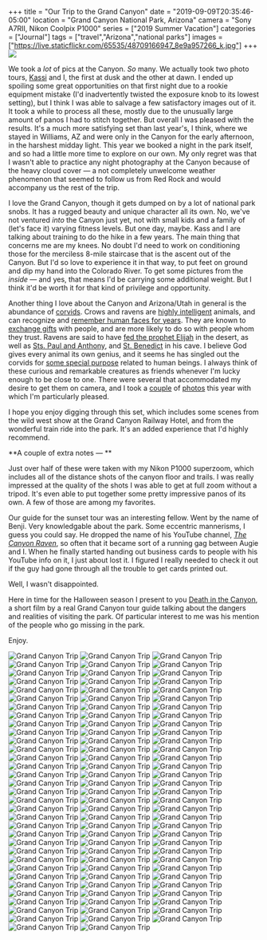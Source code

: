+++
title = "Our Trip to the Grand Canyon"
date = "2019-09-09T20:35:46-05:00"
location = "Grand Canyon National Park, Arizona"
camera = "Sony A7RII, Nikon Coolpix P1000"
series = ["2019 Summer Vacation"]
categories = ["Journal"]
tags = ["travel","Arizona","national parks"]
images = ["https://live.staticflickr.com/65535/48709166947_8e9a957266_k.jpg"]
+++
<img src="https://live.staticflickr.com/65535/48709166947_8e9a957266_k.jpg">
<!--more-->

We took a *lot* of pics at the Canyon. *So* many. We actually took two photo tours, [Kassi](https://kassiblogtoo.blogspot.com/2019/08/2019-marks-family-vacation-part-ii.html) and I, the first at dusk and the other at dawn. I ended up spoiling some great opportunities on that first night due to a rookie equipment mistake (I'd inadvertently twisted the exposure knob to its lowest setting), but I think I was able to salvage a few satisfactory images out of it. It took a while to process all these, mostly due to the unusually large amount of panos I had to stitch together. But overall I was pleased with the results. It's a much more satisfying set than last year's, I think, where we stayed in Williams, AZ and were only in the Canyon for the early afternoon, in the harshest midday light. This year we booked a night in the park itself, and so had a little more time to explore on our own. My only regret was that I wasn't able to practice any night photography at the Canyon because of the heavy cloud cover — a not completely unwelcome  weather phenomenon that seemed to follow us from Red Rock and would accompany us the rest of the trip. 

I love the Grand Canyon, though it gets dumped on by a lot of national park snobs. It has a rugged beauty and unique character all its own. No, we've not ventured *into* the Canyon just yet, not with small kids and a family of (let's face it) varying fitness levels. But one day, maybe. Kass and I are talking about training to do the hike in a few years. The main thing that concerns me are my knees. No doubt I'd need to work on conditioning those for the merciless 8-mile staircase that is the ascent out of the Canyon. But I'd so love to experience it in that way, to put feet on ground and dip my hand into the Colorado River. To get some pictures from the *inside* — and yes, that means I'd be carrying some additional weight. But I think it'd be worth it for that kind of privilege and opportunity.

Another thing I love about the Canyon and Arizona/Utah in general is the abundance of [corvids](https://en.wikipedia.org/wiki/Corvidae). Crows and ravens are [highly intelligent](https://www.vice.com/en_us/article/xyw99k/the-unexpected-genius-of-corvids) animals, and can recognize and [remember human faces for years](https://www.livescience.com/23090-crows-grudges-brains.html). They are known to [exchange gifts](https://www.bbc.com/news/magazine-31604026) with people, and are more likely to do so with people whom they trust. Ravens are said to have [fed the prophet Elijah](https://i.pinimg.com/originals/4b/99/44/4b9944ca490f803c7d85cd65a5c9a67b.jpg) in the desert, as well as [Sts. Paul and Anthony](http://frjeromeosjv.files.wordpress.com/2013/01/antony-the-great-and-paul-the-hermit.jpg), and [St. Benedict](https://2.bp.blogspot.com/-GTsPCcC9imA/VZ96L9piwXI/AAAAAAAAA4s/aPvuyfLj63k/s2048/St_Benedict.jpg) in his cave. I believe God gives every animal its own genius, and it seems he has singled out the corvids for [some special purpose](https://onepeterfive.com/ravens-and-saints/) related to human beings. I always think of these curious and remarkable creatures as friends whenever I'm lucky enough to be close to one. There were several that accommodated my desire to get them on camera, and I took a [couple](https://live.staticflickr.com/65535/48708989181_16372d059b_o.jpg) of [photos](https://live.staticflickr.com/65535/48708989586_002363fcea_o.jpg) this year with which I'm particularly pleased.

I hope you enjoy digging through this set, which includes some scenes from the wild west show at the Grand Canyon Railway Hotel, and from the wonderful train ride into the park. It's an added experience that I'd highly recommend. 

**A couple of extra notes — **

Just over half of these were taken with my Nikon P1000 superzoom, which includes all of the distance shots of the canyon floor and trails. I was really impressed at the quality of the shots I was able to get at full zoom without a tripod. It's even able to put together some pretty impressive panos of its own. A few of those are among my favorites. 

Our guide for the sunset tour was an interesting fellow. Went by the name of Benji. Very knowledgable about the park.  Some eccentric mannerisms, I guess you could say. He dropped the name of his YouTube channel, [*The Canyon Raven*](https://www.youtube.com/channel/UCdS3f5Op0oyZ6D1uwPg5T4w), so often that it became sort of a running gag between Augie and I. When he finally started handing out business cards to people with his YouTube info on it, I just about lost it. I figured I really needed to check it out if the guy had gone through all the trouble to get cards printed out. 

Well, I wasn't disappointed.

Here in time for the Halloween season I present to you [Death in the Canyon](https://www.youtube.com/watch?v=ZH-M1mPwryQ), a short film by a real Grand Canyon tour guide talking about the dangers and realities of visiting the park. Of particular interest to me was his mention of the people who go missing in the park.

Enjoy.

<div id="gallery">
		<img alt="Grand Canyon Trip" src="https://live.staticflickr.com/65535/48708659493_487724c0ce.jpg"
			data-image="https://live.staticflickr.com/65535/48708659493_fe56bf4e67_k.jpg">
		<img alt="Grand Canyon Trip" src="https://live.staticflickr.com/65535/48709145422_63ddd8eb4f.jpg"
			data-image="https://live.staticflickr.com/65535/48709145422_aac0d2cfd3_k.jpg">
		<img alt="Grand Canyon Trip" src="https://live.staticflickr.com/65535/48709144587_eaf2e22739.jpg"
			data-image="https://live.staticflickr.com/65535/48709144587_660151c3eb_k.jpg">
		<img alt="Grand Canyon Trip" src="https://live.staticflickr.com/65535/48709005421_4becb79ddd.jpg"
			data-image="https://live.staticflickr.com/65535/48709005421_8e13a7cadf_k.jpg">
		<img alt="Grand Canyon Trip" src="https://live.staticflickr.com/65535/48709164797_f14e561aff.jpg"
			data-image="https://live.staticflickr.com/65535/48709164797_285475342e_k.jpg">
		<img alt="Grand Canyon Trip" src="https://live.staticflickr.com/65535/48708654393_97ec968184.jpg"
			data-image="https://live.staticflickr.com/65535/48708654393_8b56ecf678_k.jpg">
		<img alt="Grand Canyon Trip" src="https://live.staticflickr.com/65535/48708997531_2c25bcc0e7.jpg"
			data-image="https://live.staticflickr.com/65535/48708997531_64ec4721ee_k.jpg">
		<img alt="Grand Canyon Trip" src="https://live.staticflickr.com/65535/48708649188_d37da54f3d.jpg"
			data-image="https://live.staticflickr.com/65535/48708649188_2f9044b418_k.jpg">
		<img alt="Grand Canyon Trip" src="https://live.staticflickr.com/65535/48709166947_842bd7e805.jpg"
			data-image="https://live.staticflickr.com/65535/48709166947_8e9a957266_k.jpg">
		<img alt="Grand Canyon Trip" src="https://live.staticflickr.com/65535/48708667133_b8cbc6009e.jpg"
			data-image="https://live.staticflickr.com/65535/48708667133_412ace7c00_k.jpg">
		<img alt="Grand Canyon Trip" src="https://live.staticflickr.com/65535/48709146522_a74c8373d2.jpg"
			data-image="https://live.staticflickr.com/65535/48709146522_d45225f2c7_k.jpg">
		<img alt="Grand Canyon Trip" src="https://live.staticflickr.com/65535/48708658803_4731e27c80.jpg"
			data-image="https://live.staticflickr.com/65535/48708658803_ae29b1ce46_k.jpg">
		<img alt="Grand Canyon Trip" src="https://live.staticflickr.com/65535/48709144122_92f9c50d25.jpg"
			data-image="https://live.staticflickr.com/65535/48709144122_c784935dce_k.jpg">
		<img alt="Grand Canyon Trip" src="https://live.staticflickr.com/65535/48708668173_cca0ac307b.jpg"
			data-image="https://live.staticflickr.com/65535/48708668173_73a3e17c53_k.jpg">
		<img alt="Grand Canyon Trip" src="https://live.staticflickr.com/65535/48709155982_5d64321b5a.jpg"
			data-image="https://live.staticflickr.com/65535/48709155982_39a1ef1d51_k.jpg">
		<img alt="Grand Canyon Trip" src="https://live.staticflickr.com/65535/48708998516_aa8ba200cc.jpg"
			data-image="https://live.staticflickr.com/65535/48708998516_255b4f1194_k.jpg">
		<img alt="Grand Canyon Trip" src="https://live.staticflickr.com/65535/48708992991_af656e2ab3.jpg"
			data-image="https://live.staticflickr.com/65535/48708992991_24a557421d_k.jpg">
		<img alt="Grand Canyon Trip" src="https://live.staticflickr.com/65535/48708653633_ed2e47fea3.jpg"
			data-image="https://live.staticflickr.com/65535/48708653633_469370bda9_k.jpg">
		<img alt="Grand Canyon Trip" src="https://live.staticflickr.com/65535/48709150187_dfa51092d7.jpg"
			data-image="https://live.staticflickr.com/65535/48709150187_a17ca677a1_k.jpg">
		<img alt="Grand Canyon Trip" src="https://live.staticflickr.com/65535/48709158577_8fdc3f2b52.jpg"
			data-image="https://live.staticflickr.com/65535/48709158577_23f280018c_k.jpg">
		<img alt="Grand Canyon Trip" src="https://live.staticflickr.com/65535/48709006971_a485bcf6cb.jpg"
			data-image="https://live.staticflickr.com/65535/48709006971_6b74a4403f_k.jpg">
		<img alt="Grand Canyon Trip" src="https://live.staticflickr.com/65535/48708657788_0549184aed.jpg"
			data-image="https://live.staticflickr.com/65535/48708657788_296fbeff6d_k.jpg">
		<img alt="Grand Canyon Trip" src="https://live.staticflickr.com/65535/48708656453_a4077e83fb.jpg"
			data-image="https://live.staticflickr.com/65535/48708656453_75913b34b5_k.jpg">
		<img alt="Grand Canyon Trip" src="https://live.staticflickr.com/65535/48709004671_ab83faa8d7.jpg"
			data-image="https://live.staticflickr.com/65535/48709004671_3b4d5e3687_k.jpg">
		<img alt="Grand Canyon Trip" src="https://live.staticflickr.com/65535/48709004931_2a7346acfd.jpg"
			data-image="https://live.staticflickr.com/65535/48709004931_ff0c470daf_k.jpg">
		<img alt="Grand Canyon Trip" src="https://live.staticflickr.com/65535/48709151572_6da4098d95.jpg"
			data-image="https://live.staticflickr.com/65535/48709151572_17f22f31aa_k.jpg">
		<img alt="Grand Canyon Trip" src="https://live.staticflickr.com/65535/48708660393_184a565e8b.jpg"
			data-image="https://live.staticflickr.com/65535/48708660393_0cf5e0a36d_k.jpg">
		<img alt="Grand Canyon Trip" src="https://live.staticflickr.com/65535/48708650903_25e57756d6.jpg"
			data-image="https://live.staticflickr.com/65535/48708650903_8a9265c848_k.jpg">
		<img alt="Grand Canyon Trip" src="https://live.staticflickr.com/65535/48709160137_0636a6b89f.jpg"
			data-image="https://live.staticflickr.com/65535/48709160137_ba0299039c_k.jpg">
		<img alt="Grand Canyon Trip" src="https://live.staticflickr.com/65535/48708999336_397fcc43c5.jpg"
			data-image="https://live.staticflickr.com/65535/48708999336_ae0faa50fd_k.jpg">
		<img alt="Grand Canyon Trip" src="https://live.staticflickr.com/65535/48708982651_0ae2b99261.jpg"
			data-image="https://live.staticflickr.com/65535/48708982651_5e640ca999_k.jpg">
		<img alt="Grand Canyon Trip" src="https://live.staticflickr.com/65535/48708655823_b72cd497a0.jpg"
			data-image="https://live.staticflickr.com/65535/48708655823_6dad1bd702_k.jpg">
		<img alt="Grand Canyon Trip" src="https://live.staticflickr.com/65535/48708645778_17a1f4b827.jpg"
			data-image="https://live.staticflickr.com/65535/48708645778_6c7dd54094_k.jpg">
		<img alt="Grand Canyon Trip" src="https://live.staticflickr.com/65535/48708983921_813259c1ea.jpg"
			data-image="https://live.staticflickr.com/65535/48708983921_ea572bc482_k.jpg">
		<img alt="Grand Canyon Trip" src="https://live.staticflickr.com/65535/48708985636_68bc894321.jpg"
			data-image="https://live.staticflickr.com/65535/48708985636_aac1dae6b9_k.jpg">
		<img alt="Grand Canyon Trip" src="https://live.staticflickr.com/65535/48708982441_53575cdb1c.jpg"
			data-image="https://live.staticflickr.com/65535/48708982441_f6a791c6c5_k.jpg">
		<img alt="Grand Canyon Trip" src="https://live.staticflickr.com/65535/48708667998_3d7cefc331.jpg"
			data-image="https://live.staticflickr.com/65535/48708667998_c287d28d4f_k.jpg">
		<img alt="Grand Canyon Trip" src="https://live.staticflickr.com/65535/48709003611_25801cb235.jpg"
			data-image="https://live.staticflickr.com/65535/48709003611_a692774990_k.jpg">
		<img alt="Grand Canyon Trip" src="https://live.staticflickr.com/65535/48709151177_ea5ef21156.jpg"
			data-image="https://live.staticflickr.com/65535/48709151177_612ea1746b_k.jpg">
		<img alt="Grand Canyon Trip" src="https://live.staticflickr.com/65535/48708655703_70ee225e61.jpg"
			data-image="https://live.staticflickr.com/65535/48708655703_1bd2caafd7_k.jpg">
		<img alt="Grand Canyon Trip" src="https://live.staticflickr.com/65535/48709161657_bc067956b7.jpg"
			data-image="https://live.staticflickr.com/65535/48709161657_ed102c5fde_k.jpg">
		<img alt="Grand Canyon Trip" src="https://live.staticflickr.com/65535/48709157362_c0318d57cf.jpg"
			data-image="https://live.staticflickr.com/65535/48709157362_43b3e9540e_k.jpg">
		<img alt="Grand Canyon Trip" src="https://live.staticflickr.com/65535/48708995196_0a9470821b.jpg"
			data-image="https://live.staticflickr.com/65535/48708995196_40bc83981c_k.jpg">
		<img alt="Grand Canyon Trip" src="https://live.staticflickr.com/65535/48709150487_a227c69f68.jpg"
			data-image="https://live.staticflickr.com/65535/48709150487_4b2ed07649_k.jpg">
		<img alt="Grand Canyon Trip" src="https://live.staticflickr.com/65535/48709147732_c8061431a5.jpg"
			data-image="https://live.staticflickr.com/65535/48709147732_cf4332c755_k.jpg">
		<img alt="Grand Canyon Trip" src="https://live.staticflickr.com/65535/48708648318_ff7a8c2925.jpg"
			data-image="https://live.staticflickr.com/65535/48708648318_18e0a52733_k.jpg">
		<img alt="Grand Canyon Trip" src="https://live.staticflickr.com/65535/48708646218_6de5614f39.jpg"
			data-image="https://live.staticflickr.com/65535/48708646218_c0d2a1b8f0_k.jpg">
		<img alt="Grand Canyon Trip" src="https://live.staticflickr.com/65535/48709152667_ff1efbbeb3.jpg"
			data-image="https://live.staticflickr.com/65535/48709152667_e8eeca1640_k.jpg">
		<img alt="Grand Canyon Trip" src="https://live.staticflickr.com/65535/48709001031_8af2f12acb.jpg"
			data-image="https://live.staticflickr.com/65535/48709001031_647af67878_k.jpg">
		<img alt="Grand Canyon Trip" src="https://live.staticflickr.com/65535/48708988221_c2bd12a63f.jpg"
			data-image="https://live.staticflickr.com/65535/48708988221_73e84d6c5f_k.jpg">
		<img alt="Grand Canyon Trip" src="https://live.staticflickr.com/65535/48709147462_1152f9e540.jpg"
			data-image="https://live.staticflickr.com/65535/48709147462_940a4e8a9f_k.jpg">
		<img alt="Grand Canyon Trip" src="https://live.staticflickr.com/65535/48708666143_1546ed82b7.jpg"
			data-image="https://live.staticflickr.com/65535/48708666143_512a0edccd_k.jpg">
		<img alt="Grand Canyon Trip" src="https://live.staticflickr.com/65535/48709161872_d18b538661.jpg"
			data-image="https://live.staticflickr.com/65535/48709161872_6cd2ee9032_k.jpg">
		<img alt="Grand Canyon Trip" src="https://live.staticflickr.com/65535/48708666673_cc25db00d1.jpg"
			data-image="https://live.staticflickr.com/65535/48708666673_7b77ca0582_k.jpg">
		<img alt="Grand Canyon Trip" src="https://live.staticflickr.com/65535/48708645178_7466b82464.jpg"
			data-image="https://live.staticflickr.com/65535/48708645178_f4ae3b3430_k.jpg">
		<img alt="Grand Canyon Trip" src="https://live.staticflickr.com/65535/48709147057_da0449f230.jpg"
			data-image="https://live.staticflickr.com/65535/48709147057_753c0fbeab_k.jpg">
		<img alt="Grand Canyon Trip" src="https://live.staticflickr.com/65535/48708658218_33bba6db3f.jpg"
			data-image="https://live.staticflickr.com/65535/48708658218_f0ca314539_k.jpg">
		<img alt="Grand Canyon Trip" src="https://live.staticflickr.com/65535/48709161987_b4c5ddf298.jpg"
			data-image="https://live.staticflickr.com/65535/48709161987_20f837b2bd_k.jpg">
		<img alt="Grand Canyon Trip" src="https://live.staticflickr.com/65535/48708653443_a4c5c0c61a.jpg"
			data-image="https://live.staticflickr.com/65535/48708653443_26996f3c88_k.jpg">
		<img alt="Grand Canyon Trip" src="https://live.staticflickr.com/65535/48709005906_8b09a5e62a.jpg"
			data-image="https://live.staticflickr.com/65535/48709005906_b55d7f3e66_k.jpg">
		<img alt="Grand Canyon Trip" src="https://live.staticflickr.com/65535/48708642683_a379a5203c.jpg"
			data-image="https://live.staticflickr.com/65535/48708642683_cfb6a70146_k.jpg">
		<img alt="Grand Canyon Trip" src="https://live.staticflickr.com/65535/48708983426_9989859d5f.jpg"
			data-image="https://live.staticflickr.com/65535/48708983426_037fac8d1e_k.jpg">
		<img alt="Grand Canyon Trip" src="https://live.staticflickr.com/65535/48709162787_bc4e6a7089.jpg"
			data-image="https://live.staticflickr.com/65535/48709162787_297fb289b8_k.jpg">
		<img alt="Grand Canyon Trip" src="https://live.staticflickr.com/65535/48709166402_d340e26d51.jpg"
			data-image="https://live.staticflickr.com/65535/48709166402_b148314f35_k.jpg">
		<img alt="Grand Canyon Trip" src="https://live.staticflickr.com/65535/48709002886_68167e6b83.jpg"
			data-image="https://live.staticflickr.com/65535/48709002886_51fc73ae45_k.jpg">
		<img alt="Grand Canyon Trip" src="https://live.staticflickr.com/65535/48708667748_dca6f1672c.jpg"
			data-image="https://live.staticflickr.com/65535/48708667748_958cc9b069_k.jpg">
		<img alt="Grand Canyon Trip" src="https://live.staticflickr.com/65535/48709000936_acbe1211c4.jpg"
			data-image="https://live.staticflickr.com/65535/48709000936_bc5166e1bd_k.jpg">
		<img alt="Grand Canyon Trip" src="https://live.staticflickr.com/65535/48709163637_1c8a93bd11.jpg"
			data-image="https://live.staticflickr.com/65535/48709163637_72479283fd_k.jpg">
		<img alt="Grand Canyon Trip" src="https://live.staticflickr.com/65535/48709146252_ed3b558203.jpg"
			data-image="https://live.staticflickr.com/65535/48709146252_b2a056e2e6_k.jpg">
		<img alt="Grand Canyon Trip" src="https://live.staticflickr.com/65535/48709000141_0eb9134d5e.jpg"
			data-image="https://live.staticflickr.com/65535/48709000141_e1524ca5ee_k.jpg">
		<img alt="Grand Canyon Trip" src="https://live.staticflickr.com/65535/48708655093_a6d994bb05.jpg"
			data-image="https://live.staticflickr.com/65535/48708655093_2730cfd6bd_k.jpg">
		<img alt="Grand Canyon Trip" src="https://live.staticflickr.com/65535/48708989181_2033711acd.jpg"
			data-image="https://live.staticflickr.com/65535/48708989181_0711a8d1a0_k.jpg">
		<img alt="Grand Canyon Trip" src="https://live.staticflickr.com/65535/48708989586_cc37f67fed.jpg"
			data-image="https://live.staticflickr.com/65535/48708989586_55a55e6acb_k.jpg">
		<img alt="Grand Canyon Trip" src="https://live.staticflickr.com/65535/48709161482_57384d868d.jpg"
			data-image="https://live.staticflickr.com/65535/48709161482_601cfe913b_k.jpg">
		<img alt="Grand Canyon Trip" src="https://live.staticflickr.com/65535/48708664758_4f3a47fa33.jpg"
			data-image="https://live.staticflickr.com/65535/48708664758_6f9fa22920_k.jpg">
		<img alt="Grand Canyon Trip" src="https://live.staticflickr.com/65535/48708991806_97f38b3306.jpg"
			data-image="https://live.staticflickr.com/65535/48708991806_a3e3f1556d_k.jpg">
		<img alt="Grand Canyon Trip" src="https://live.staticflickr.com/65535/48709145282_9f710413a0.jpg"
			data-image="https://live.staticflickr.com/65535/48709145282_4afac09417_k.jpg">
		<img alt="Grand Canyon Trip" src="https://live.staticflickr.com/65535/48709146877_59344a1ee5.jpg"
			data-image="https://live.staticflickr.com/65535/48709146877_af6c116b65_k.jpg">
		<img alt="Grand Canyon Trip" src="https://live.staticflickr.com/65535/48709143207_1fea1220c7.jpg"
			data-image="https://live.staticflickr.com/65535/48709143207_f30dd95f31_k.jpg">
		<img alt="Grand Canyon Trip" src="https://live.staticflickr.com/65535/48709162497_f248901d3f.jpg"
			data-image="https://live.staticflickr.com/65535/48709162497_ab4fb33554_k.jpg">
		<img alt="Grand Canyon Trip" src="https://live.staticflickr.com/65535/48709163697_69dd1954d5.jpg"
			data-image="https://live.staticflickr.com/65535/48709163697_025f4b55cc_k.jpg">
		<img alt="Grand Canyon Trip" src="https://live.staticflickr.com/65535/48708653013_36a1842125.jpg"
			data-image="https://live.staticflickr.com/65535/48708653013_bb14bdd550_k.jpg">
		<img alt="Grand Canyon Trip" src="https://live.staticflickr.com/65535/48708661018_715e33f5c4.jpg"
			data-image="https://live.staticflickr.com/65535/48708661018_16f9c54557_k.jpg">
		<img alt="Grand Canyon Trip" src="https://live.staticflickr.com/65535/48708657618_8f2d4d6de5.jpg"
			data-image="https://live.staticflickr.com/65535/48708657618_955493e198_k.jpg">
		<img alt="Grand Canyon Trip" src="https://live.staticflickr.com/65535/48708984581_6781795cb1.jpg"
			data-image="https://live.staticflickr.com/65535/48708984581_267cd0e925_k.jpg">
		<img alt="Grand Canyon Trip" src="https://live.staticflickr.com/65535/48708994736_38bc40c8ba.jpg"
			data-image="https://live.staticflickr.com/65535/48708994736_7fe2b51fba_k.jpg">
		<img alt="Grand Canyon Trip" src="https://live.staticflickr.com/65535/48709156612_a50fc848f1.jpg"
			data-image="https://live.staticflickr.com/65535/48709156612_369f2a3f7a_k.jpg">
		<img alt="Grand Canyon Trip" src="https://live.staticflickr.com/65535/48708987081_2688bca278.jpg"
			data-image="https://live.staticflickr.com/65535/48708987081_d8f2ed8ec5_k.jpg">
		<img alt="Grand Canyon Trip" src="https://live.staticflickr.com/65535/48708654678_272e0bf919.jpg"
			data-image="https://live.staticflickr.com/65535/48708654678_25ecb1c6e4_k.jpg">
		<img alt="Grand Canyon Trip" src="https://live.staticflickr.com/65535/48709159542_4b075ca7ab.jpg"
			data-image="https://live.staticflickr.com/65535/48709159542_b66707f507_k.jpg">
		<img alt="Grand Canyon Trip" src="https://live.staticflickr.com/65535/48709000706_d2df01e80c.jpg"
			data-image="https://live.staticflickr.com/65535/48709000706_08627bcd91_k.jpg">
		<img alt="Grand Canyon Trip" src="https://live.staticflickr.com/65535/48708648893_66b1f461bc.jpg"
			data-image="https://live.staticflickr.com/65535/48708648893_be888748f7_k.jpg">
		<img alt="Grand Canyon Trip" src="https://live.staticflickr.com/65535/48708650673_42ccc4c2a2.jpg"
			data-image="https://live.staticflickr.com/65535/48708650673_1c28c430a0_k.jpg">
		<img alt="Grand Canyon Trip" src="https://live.staticflickr.com/65535/48709000321_7fd53a46d5.jpg"
			data-image="https://live.staticflickr.com/65535/48709000321_c236a2bd9c_k.jpg">
		<img alt="Grand Canyon Trip" src="https://live.staticflickr.com/65535/48708643753_5801c4680b.jpg"
			data-image="https://live.staticflickr.com/65535/48708643753_f72e79ca0d_k.jpg">
		<img alt="Grand Canyon Trip" src="https://live.staticflickr.com/65535/48708654123_f0c8fac956.jpg"
			data-image="https://live.staticflickr.com/65535/48708654123_bc7c8db43a_k.jpg">
		<img alt="Grand Canyon Trip" src="https://live.staticflickr.com/65535/48708657008_ae1ce368ee.jpg"
			data-image="https://live.staticflickr.com/65535/48708657008_c2ff9f55b7_k.jpg">
		<img alt="Grand Canyon Trip" src="https://live.staticflickr.com/65535/48708659288_cef464f6a2.jpg"
			data-image="https://live.staticflickr.com/65535/48708659288_028b15310f_k.jpg">
</div>
